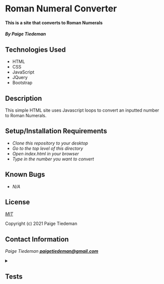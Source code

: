 # Roman Numeral Converter

#### This is a site that converts to Roman Numerals

#### _By Paige Tiedeman_

## Technologies Used

* HTML
* CSS
* JavaScript
* JQuery
* Bootstrap

## Description

This simple HTML site uses Javascript loops to convert an inputted number to Roman Numerals.

## Setup/Installation Requirements

* _Clone this repository to your desktop_
* _Go to the top level of this directory_
* _Open index.html in your browser_
* _Type in the number you want to convert_

## Known Bugs

* _N/A_

## License

_[MIT](https://opensource.org/licenses/MIT)_

Copyright (c) 2021 Paige Tiedeman

## Contact Information

_Paige Tiedeman **paigetiedeman@gmail.com**_

<details>
<summary><h2>Tests</h2></summary>

Describe: convertToRoman()  

Test: "It will convert one number to I"  
Code: convertToRoman(1)  
Expected Output: I  

Test: "It will convert 4 to IV"  
Code: convertToRoman(4)  
Expected Output:IV  

Test: "It will separate out ones, tens, hundreds, and thousands"  
Code: convertToRoman(100)  
Expected Output: C  

Test: "It will return a Roman Numeral if user inputs any number less than 4000"  
Code: convertToRoman(3,999)  
Expected Output: MMMCMXCIX  
</details>
